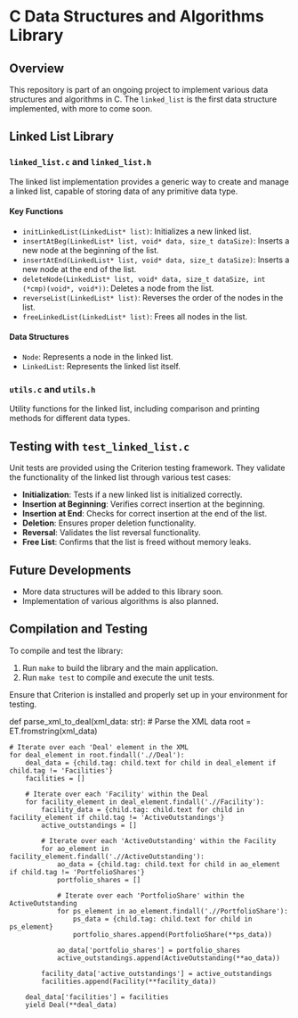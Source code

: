 # C Data Structures and Algorithms Library

## Overview

This repository is part of an ongoing project to implement various data structures and algorithms in C. The `linked_list` is the first data structure implemented, with more to come soon.

## Linked List Library

### `linked_list.c` and `linked_list.h`

The linked list implementation provides a generic way to create and manage a linked list, capable of storing data of any primitive data type.

#### Key Functions

- `initLinkedList(LinkedList* list)`: Initializes a new linked list.
- `insertAtBeg(LinkedList* list, void* data, size_t dataSize)`: Inserts a new node at the beginning of the list.
- `insertAtEnd(LinkedList* list, void* data, size_t dataSize)`: Inserts a new node at the end of the list.
- `deleteNode(LinkedList* list, void* data, size_t dataSize, int (*cmp)(void*, void*))`: Deletes a node from the list.
- `reverseList(LinkedList* list)`: Reverses the order of the nodes in the list.
- `freeLinkedList(LinkedList* list)`: Frees all nodes in the list.

#### Data Structures

- `Node`: Represents a node in the linked list.
- `LinkedList`: Represents the linked list itself.

### `utils.c` and `utils.h`

Utility functions for the linked list, including comparison and printing methods for different data types.

## Testing with `test_linked_list.c`

Unit tests are provided using the Criterion testing framework. They validate the functionality of the linked list through various test cases:

- **Initialization**: Tests if a new linked list is initialized correctly.
- **Insertion at Beginning**: Verifies correct insertion at the beginning.
- **Insertion at End**: Checks for correct insertion at the end of the list.
- **Deletion**: Ensures proper deletion functionality.
- **Reversal**: Validates the list reversal functionality.
- **Free List**: Confirms that the list is freed without memory leaks.

## Future Developments

- More data structures will be added to this library soon.
- Implementation of various algorithms is also planned.

## Compilation and Testing

To compile and test the library:

1. Run `make` to build the library and the main application.
2. Run `make test` to compile and execute the unit tests.

Ensure that Criterion is installed and properly set up in your environment for testing.


def parse_xml_to_deal(xml_data: str):
    # Parse the XML data
    root = ET.fromstring(xml_data)

    # Iterate over each 'Deal' element in the XML
    for deal_element in root.findall('.//Deal'):
        deal_data = {child.tag: child.text for child in deal_element if child.tag != 'Facilities'}
        facilities = []

        # Iterate over each 'Facility' within the Deal
        for facility_element in deal_element.findall('.//Facility'):
            facility_data = {child.tag: child.text for child in facility_element if child.tag != 'ActiveOutstandings'}
            active_outstandings = []

            # Iterate over each 'ActiveOutstanding' within the Facility
            for ao_element in facility_element.findall('.//ActiveOutstanding'):
                ao_data = {child.tag: child.text for child in ao_element if child.tag != 'PortfolioShares'}
                portfolio_shares = []

                # Iterate over each 'PortfolioShare' within the ActiveOutstanding
                for ps_element in ao_element.findall('.//PortfolioShare'):
                    ps_data = {child.tag: child.text for child in ps_element}
                    portfolio_shares.append(PortfolioShare(**ps_data))

                ao_data['portfolio_shares'] = portfolio_shares
                active_outstandings.append(ActiveOutstanding(**ao_data))

            facility_data['active_outstandings'] = active_outstandings
            facilities.append(Facility(**facility_data))

        deal_data['facilities'] = facilities
        yield Deal(**deal_data)
